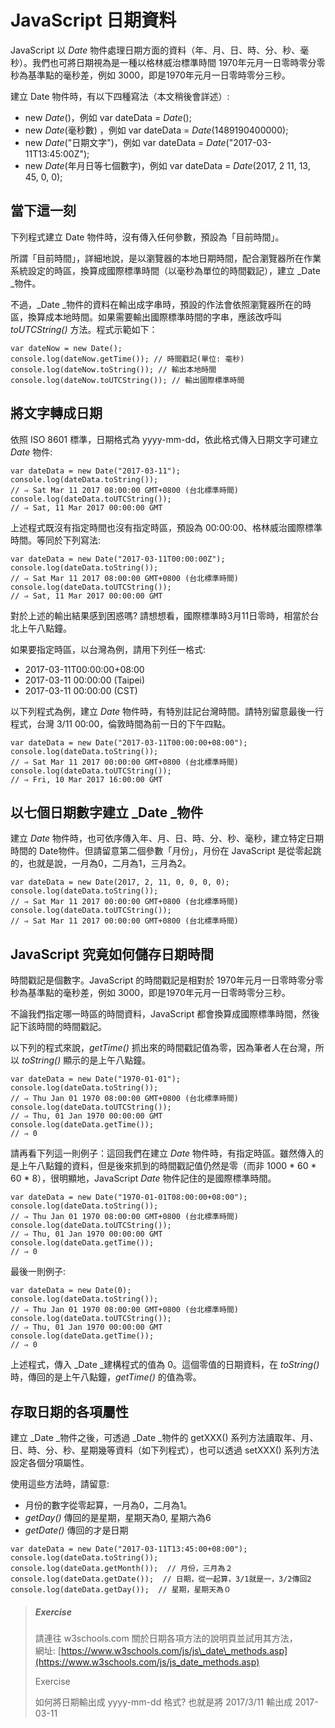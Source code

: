 # JavaScript 日期資料

JavaScript 以 _Date_ 物件處理日期方面的資料（年、月、日、時、分、秒、毫秒）。我們也可將日期視為是一種以格林威治標準時間 1970年元月一日零時零分零秒為基準點的毫秒差，例如 3000，即是1970年元月一日零時零分三秒。

建立 Date 物件時，有以下四種寫法（本文稍後會詳述）:

* new _Date_\(\)，例如 var dateData = _Date_\(\);
* new _Date_\(毫秒數\) ，例如 var dateData = _Date_\(1489190400000\);
* new _Date_\("日期文字"\)，例如 var dateData = _Date_\("2017-03-11T13:45:00Z"\);
* new _Date_\(年月日等七個數字\)，例如 var dateData = _Date_\(2017, 2 11, 13, 45, 0, 0\);

## 當下這一刻

下列程式建立 Date 物件時，沒有傳入任何參數，預設為「目前時間」。

所謂「目前時間」，詳細地說，是以瀏覽器的本地日期時間，配合瀏覽器所在作業系統設定的時區，換算成國際標準時間（以毫秒為單位的時間戳記），建立 _Date _物件。

不過，_Date _物件的資料在輸出成字串時，預設的作法會依照瀏覽器所在的時區，換算成本地時間。如果需要輸出國際標準時間的字串，應該改呼叫 _toUTCString\(\)_ 方法。程式示範如下：

```
var dateNow = new Date();
console.log(dateNow.getTime()); // 時間戳記(單位: 毫秒)
console.log(dateNow.toString()); // 輸出本地時間
console.log(dateNow.toUTCString()); // 輸出國際標準時間
```

## 將文字轉成日期

依照 ISO 8601 標準，日期格式為 yyyy-mm-dd，依此格式傳入日期文字可建立 _Date_ 物件:

```
var dateData = new Date("2017-03-11");
console.log(dateData.toString());
// ⇒ Sat Mar 11 2017 08:00:00 GMT+0800 (台北標準時間)
console.log(dateData.toUTCString());
// ⇒ Sat, 11 Mar 2017 00:00:00 GMT
```

上述程式既沒有指定時間也沒有指定時區，預設為 00:00:00、格林威治國際標準時間。等同於下列寫法:

```
var dateData = new Date("2017-03-11T00:00:00Z");
console.log(dateData.toString());
// ⇒ Sat Mar 11 2017 08:00:00 GMT+0800 (台北標準時間)
console.log(dateData.toUTCString());
// ⇒ Sat, 11 Mar 2017 00:00:00 GMT
```

對於上述的輸出結果感到困惑嗎? 請想想看，國際標準時3月11日零時，相當於台北上午八點鐘。

如果要指定時區，以台灣為例，請用下列任一格式:

* 2017-03-11T00:00:00+08:00
* 2017-03-11 00:00:00 \(Taipei\)
* 2017-03-11 00:00:00 \(CST\)

以下列程式為例，建立 _Date_ 物件時，有特別註記台灣時間。請特別留意最後一行程式，台灣 3/11 00:00，倫敦時間為前一日的下午四點。

```
var dateData = new Date("2017-03-11T00:00:00+08:00");
console.log(dateData.toString());
// ⇒ Sat Mar 11 2017 00:00:00 GMT+0800 (台北標準時間)
console.log(dateData.toUTCString());
// ⇒ Fri, 10 Mar 2017 16:00:00 GMT
```

## 以七個日期數字建立 _Date _物件

建立 _Date_ 物件時，也可依序傳入年、月、日、時、分、秒、毫秒，建立特定日期時間的 Date物件。但請留意第二個參數「月份」，月份在 JavaScript 是從零起跳的，也就是說，一月為0，二月為1，三月為2。

```
var dateData = new Date(2017, 2, 11, 0, 0, 0, 0);
console.log(dateData.toString());
// ⇒ Sat Mar 11 2017 00:00:00 GMT+0800 (台北標準時間)
console.log(dateData.toUTCString());
// ⇒ Sat Mar 11 2017 00:00:00 GMT+0800 (台北標準時間)
```

## JavaScript 究竟如何儲存日期時間

時間戳記是個數字。JavaScript 的時間戳記是相對於 1970年元月一日零時零分零秒為基準點的毫秒差，例如 3000，即是1970年元月一日零時零分三秒。

不論我們指定哪一時區的時間資料，JavaScript 都會換算成國際標準時間，然後記下該時間的時間戳記。

以下列的程式來說，_getTime\(\)_ 抓出來的時間戳記值為零，因為筆者人在台灣，所以 _toString\(\)_ 顯示的是上午八點鐘。

```
var dateData = new Date("1970-01-01");
console.log(dateData.toString());
// ⇒ Thu Jan 01 1970 08:00:00 GMT+0800 (台北標準時間)
console.log(dateData.toUTCString());
// ⇒ Thu, 01 Jan 1970 00:00:00 GMT
console.log(dateData.getTime());
// ⇒ 0
```

請再看下列這一則例子：這回我們在建立 _Date_ 物件時，有指定時區。雖然傳入的是上午八點鐘的資料，但是後來抓到的時間戳記值仍然是零（而非 1000 \* 60 \* 60 \* 8），很明顯地，JavaScript  _Date_ 物件記住的是國際標準時間。

```
var dateData = new Date("1970-01-01T08:00:00+08:00");
console.log(dateData.toString());
// ⇒ Thu Jan 01 1970 08:00:00 GMT+0800 (台北標準時間)
console.log(dateData.toUTCString());
// ⇒ Thu, 01 Jan 1970 00:00:00 GMT
console.log(dateData.getTime());
// ⇒ 0
```

最後一則例子:

```
var dateData = new Date(0);
console.log(dateData.toString());
// ⇒ Thu Jan 01 1970 08:00:00 GMT+0800 (台北標準時間)
console.log(dateData.toUTCString());
// ⇒ Thu, 01 Jan 1970 00:00:00 GMT
console.log(dateData.getTime());
// ⇒ 0
```

上述程式，傳入 _Date _建構程式的值為 0。這個零值的日期資料，在 _toString\(\)_ 時，傳回的是上午八點鐘，_getTime\(\)_ 的值為零。

## 存取日期的各項屬性

建立 _Date _物件之後，可透過 _Date _物件的 getXXX\(\) 系列方法讀取年、月、日、時、分、秒、星期幾等資料（如下列程式），也可以透過 setXXX\(\) 系列方法設定各個分項屬性。

使用這些方法時，請留意:

* 月份的數字從零起算，一月為0，二月為1。
* _getDay\(\)_ 傳回的是星期，星期天為0, 星期六為6
* _getDate\(\)_ 傳回的才是日期

```
var dateData = new Date("2017-03-11T13:45:00+08:00");
console.log(dateData.toString());
console.log(dateData.getMonth());  // 月份，三月為２
console.log(dateData.getDate());  // 日期，從一起算，3/1就是一，3/2傳回2
console.log(dateData.getDay());  // 星期，星期天為０
```

> ##### Exercise
>
> 請連往 w3schools.com 關於日期各項方法的說明頁並試用其方法，  
> 網址: [https://www.w3schools.com/js/js\_date\_methods.asp](https://www.w3schools.com/js/js_date_methods.asp)
>
> Exercise
>
> 如何將日期輸出成 yyyy-mm-dd 格式? 也就是將 2017/3/11 輸出成 2017-03-11

##### 




